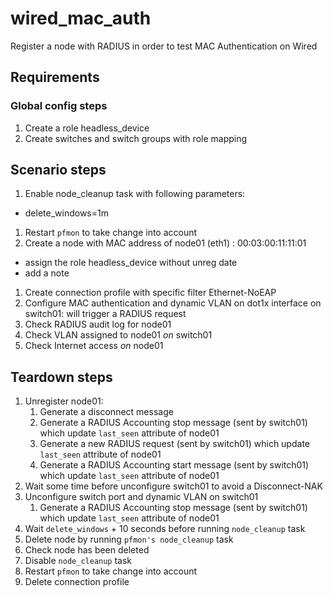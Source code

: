 # wired_mac_auth

Register a node with RADIUS in order to test MAC Authentication on Wired

## Requirements

### Global config steps
1. Create a role headless_device
1. Create switches and switch groups with role mapping

## Scenario steps
1. Enable node_cleanup task with following parameters:
- delete_windows=1m
1. Restart `pfmon` to take change into account
1. Create a node with MAC address of node01 (eth1) : 00:03:00:11:11:01
- assign the role headless_device without unreg date
- add a note
1. Create connection profile with specific filter Ethernet-NoEAP
1. Configure MAC authentication and dynamic VLAN on dot1x interface on
   switch01: will trigger a RADIUS request
1. Check RADIUS audit log for node01
1. Check VLAN assigned to node01 *on* switch01
1. Check Internet access *on* node01

## Teardown steps
1. Unregister node01:
   1. Generate a disconnect message
   1. Generate a RADIUS Accounting stop message (sent by switch01) which update
      `last_seen` attribute of node01
   1. Generate a new RADIUS request (sent by switch01) which update
      `last_seen` attribute of node01
   1. Generate a RADIUS Accounting start message (sent by switch01) which update
      `last_seen` attribute of node01
1. Wait some time before unconfigure switch01 to avoid a Disconnect-NAK
1. Unconfigure switch port and dynamic VLAN on switch01
   1. Generate a RADIUS Accounting stop message (sent by switch01) which update
      `last_seen` attribute of node01
1. Wait `delete_windows` + 10 seconds before running `node_cleanup` task
1. Delete node by running `pfmon's node_cleanup` task
1. Check node has been deleted
1. Disable `node_cleanup` task
1. Restart `pfmon` to take change into account
1. Delete connection profile
